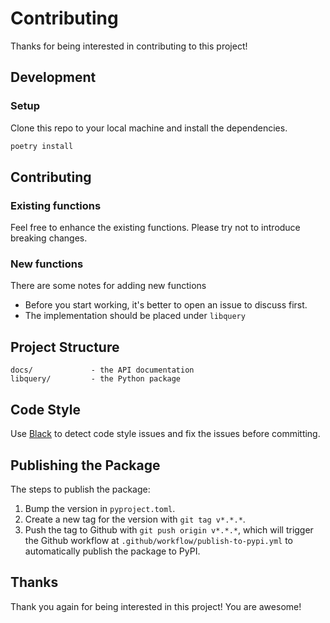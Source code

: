 # Contributing

Thanks for being interested in contributing to this project!

## Development 

### Setup

Clone this repo to your local machine and install the dependencies.

```bash
poetry install
```

## Contributing

### Existing functions

Feel free to enhance the existing functions. Please try not to introduce breaking changes.

### New functions

There are some notes for adding new functions

- Before you start working, it's better to open an issue to discuss first.
- The implementation should be placed under `libquery`

## Project Structure

```
docs/             - the API documentation
libquery/         - the Python package
```

## Code Style

Use [Black](https://github.com/psf/black) to detect code style issues and fix the issues before committing.

## Publishing the Package

The steps to publish the package:

1. Bump the version in `pyproject.toml`.
2. Create a new tag for the version with `git tag v*.*.*`.
3. Push the tag to Github with `git push origin v*.*.*`, which will trigger the Github workflow at `.github/workflow/publish-to-pypi.yml` to automatically publish the package to PyPI.

## Thanks

Thank you again for being interested in this project! You are awesome!
